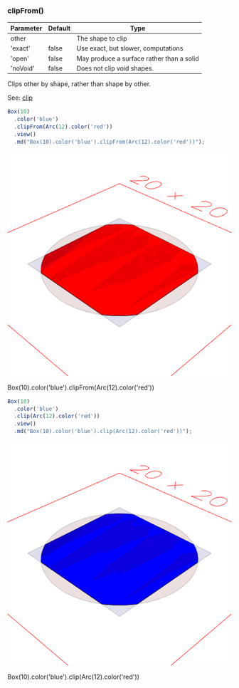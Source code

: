 ### clipFrom()
Parameter|Default|Type
---|---|---
other||The shape to clip
'exact'|false|Use exact, but slower, computations
'open'|false|May produce a surface rather than a solid
'noVoid'|false|Does not clip void shapes.
Clips other by shape, rather than shape by other.

See: [clip](#https://raw.githubusercontent.com/jsxcad/JSxCAD/master/nb/api/clip.nb)

```JavaScript
Box(10)
  .color('blue')
  .clipFrom(Arc(12).color('red'))
  .view()
  .md("Box(10).color('blue').clipFrom(Arc(12).color('red'))");
```

![Image](clipFrom.md.0.png)

Box(10).color('blue').clipFrom(Arc(12).color('red'))

```JavaScript
Box(10)
  .color('blue')
  .clip(Arc(12).color('red'))
  .view()
  .md("Box(10).color('blue').clip(Arc(12).color('red'))");
```

![Image](clipFrom.md.1.png)

Box(10).color('blue').clip(Arc(12).color('red'))
